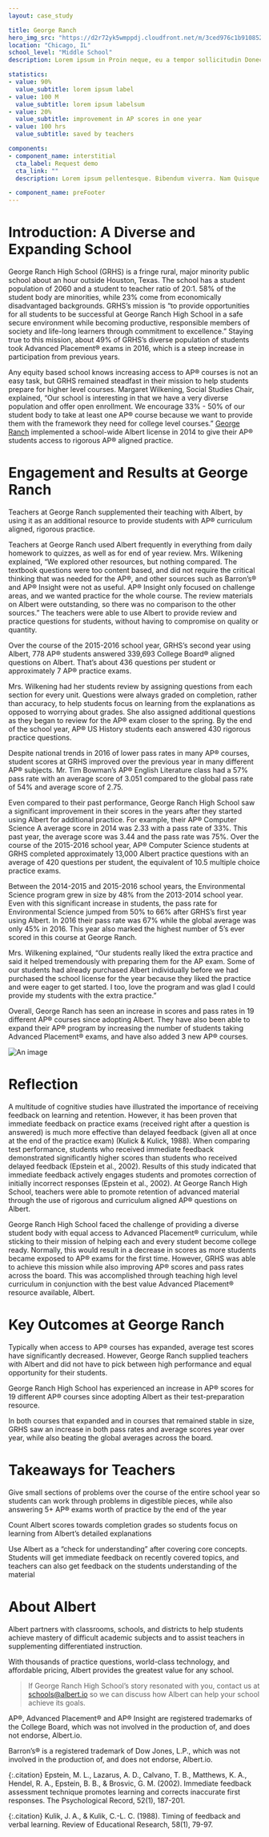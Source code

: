 ```yaml
---
layout: case_study

title: George Ranch
hero_img_src: "https://d2r72yk5wmppdj.cloudfront.net/m/3ced976c1b910852/Low-Classroom_Traditional_Introduction-Banner.jpg"
location: "Chicago, IL"
school_level: "Middle School"
description: Lorem ipsum in Proin neque, eu a tempor sollicitudin Donec ultrices. Eu non vitae metus, orci elit. Malesuada vulputate sollicitudin diam conubia Sed eu vestibulum Vestibulum vitae tincidunt consectetur semper. Mi nisl.

statistics:
- value: 90%
  value_subtitle: lorem ipsum label
- value: 100 M
  value_subtitle: lorem ipsum labelsum
- value: 20%
  value_subtitle: improvement in AP scores in one year
- value: 100 hrs
  value_subtitle: saved by teachers

components:
- component_name: interstitial
  cta_label: Request demo
  cta_link: ""
  description: Lorem ipsum pellentesque. Bibendum viverra. Nam Quisque maximus erat. Ultrices Donec neque dolor. Augue leo, molestie. Sapien ac In adipiscing id sapien felis ac Etiam mi. Pellentesque. Praesent.

- component_name: preFooter
---
```

# Introduction: A Diverse and Expanding School

George Ranch High School (GRHS) is a fringe rural, major minority public school about an hour outside Houston, Texas. The school has a student population of 2060 and a student to teacher ratio of 20:1. 58% of the student body are minorities, while 23% come from economically disadvantaged backgrounds. GRHS’s mission is “to provide opportunities for all students to be successful at George Ranch High School in a safe secure environment while becoming productive, responsible members of society and life-long learners through commitment to excellence.” Staying true to this mission, about 49% of GRHS’s diverse population of students took Advanced Placement® exams in 2016, which is a steep increase in participation from previous years. 

Any equity based school knows increasing access to AP® courses is not an easy task, but GRHS remained steadfast in their mission to help students prepare for higher level courses. Margaret Wilkening, Social Studies Chair, explained, “Our school is interesting in that we have a very diverse population and offer open enrollment. We encourage 33% - 50% of our student body to take at least one AP® course because we want to provide them with the framework they need for college level courses.” [George Ranch](www.google.com) implemented a school-wide Albert license in 2014 to give their AP® students access to rigorous AP® aligned practice. 

# Engagement and Results at George Ranch

Teachers at George Ranch supplemented their teaching with Albert, by using it as an additional resource to provide students with AP® curriculum aligned, rigorous practice. 

Teachers at George Ranch used Albert frequently in everything from daily homework to quizzes, as well as for end of year review. Mrs. Wilkening explained, “We explored other resources, but nothing compared. The textbook questions were too content based, and did not require the critical thinking that was needed for the AP®, and other sources such as Barron’s®  and AP® Insight were not as useful. AP® Insight only focused on challenge areas, and we wanted practice for the whole course. The review materials on Albert were outstanding, so there was no comparison to the other sources.” The teachers were able to use Albert to provide review and practice questions for students, without having to compromise on quality or quantity. 

Over the course of the 2015-2016 school year, GRHS’s second year using Albert, 778 AP® students answered 339,693 College Board® aligned questions on Albert. That’s about 436 questions per student or approximately 7 AP® practice exams. 

Mrs. Wilkening had her students review by assigning questions from each section for every unit. Questions were always graded on completion, rather than accuracy, to help students focus on learning from the explanations as opposed to worrying about grades. She also assigned additional questions as they began to review for the AP® exam closer to the spring. By the end of the school year, AP® US History students each answered 430 rigorous practice questions. 

Despite national trends in 2016 of lower pass rates in many AP® courses, student scores at GRHS improved over the previous year in many different AP® subjects. Mr. Tim Bowman’s AP® English Literature class had a 57% pass rate with an average score of 3.051 compared to the global pass rate of 54% and average score of 2.75.

Even compared to their past performance, George Ranch High School saw a significant improvement in their scores in the years after they started using Albert for additional practice. For example, their AP® Computer Science A average score in 2014 was 2.33 with a pass rate of 33%. This past year, the average score was 3.44 and the pass rate was 75%. Over the course of the 2015-2016 school year, AP® Computer Science students at GRHS completed approximately 13,000 Albert practice questions with an average of 420 questions per student, the equivalent of 10.5 multiple choice practice exams. 

Between the 2014-2015 and 2015-2016 school years, the Environmental Science program grew in size by 48% from the 2013-2014 school year. Even with this significant increase in students, the pass rate for Environmental Science jumped from 50% to 66% after GRHS’s first year using Albert. In 2016 their pass rate was 67% while the global average was only 45% in 2016. This year also marked the highest number of 5’s ever scored in this course at George Ranch. 

Mrs. Wilkening explained, “Our students really liked the extra practice and said it helped tremendously with preparing them for the AP exam. Some of our students had already purchased Albert individually before we had purchased the school license for the year because they liked the practice and were eager to get started. I too, love the program and was glad I could provide my students with the extra practice.”

Overall, George Ranch has seen an increase in scores and pass rates in 19 different AP® courses since adopting Albert. They have also been able to expand their AP® program by increasing the number of students taking Advanced Placement® exams, and have also added 3 new AP® courses. 

![An image](/assets/img/comic_1.png)

# Reflection
A multitude of cognitive studies have illustrated the importance of receiving feedback on learning and retention.  However, it has been proven that immediate feedback on practice exams (received right after a question is answered) is much more effective than delayed feedback (given all at once at the end of the practice exam) (Kulick & Kulick, 1988).  When comparing test performance, students who received immediate feedback demonstrated significantly higher scores than students who received delayed feedback (Epstein et al., 2002). Results of this study indicated that immediate feedback actively engages students and promotes correction of initially incorrect responses (Epstein et al., 2002).  At George Ranch High School, teachers were able to promote retention of advanced material through the use of rigorous and curriculum aligned AP® questions on Albert.

George Ranch High School faced the challenge of providing a diverse student body with equal access to Advanced Placement® curriculum, while sticking to their mission of helping each and every student become college ready. Normally, this would result in a decrease in scores as more students became exposed to AP® exams for the first time. However, GRHS was able to achieve this mission while also improving AP® scores and pass rates across the board. This was accomplished through teaching high level curriculum in conjunction with the best value Advanced Placement® resource available, Albert.

# Key Outcomes at George Ranch
Typically when access to AP® courses has expanded, average test scores have significantly decreased. However, George Ranch supplied teachers with Albert and did not have to pick between high performance and equal opportunity for their students. 

George Ranch High School has experienced an increase in AP® scores for 19 different AP® courses since adopting Albert as their test-preparation resource. 

In both courses that expanded and in courses that remained stable in size, GRHS saw an increase in both pass rates and average scores year over year, while also beating the global averages across the board. 

# Takeaways for Teachers
  Give small sections of problems over the course of the entire school year so students can work through problems in digestible pieces, while also answering 5+ AP® exams worth of practice by the end of the year

  Count Albert scores towards completion grades so students focus on learning from Albert’s detailed explanations 

  Use Albert as a “check for understanding” after covering core concepts.  Students will get immediate feedback on recently covered topics, and teachers can also get feedback on the students understanding of the material

# About Albert
Albert partners with classrooms, schools, and districts to help students achieve mastery of difficult academic subjects and to assist teachers in supplementing differentiated instruction.

With thousands of practice questions, world-class technology, and affordable pricing, Albert provides the greatest value for any school.

> If George Ranch High School’s story resonated with you, contact us at schools@albert.io so we can discuss how Albert can help your school achieve its goals.

AP®, Advanced Placement® and AP® Insight are registered trademarks of the College Board, which was not involved in the production of, and does not endorse, Albert.io. 

Barron’s® is a registered trademark of Dow Jones, L.P., which was not involved in the production of, and does not endorse, Albert.io. 

{:.citation}
Epstein, M. L., Lazarus, A. D., Calvano, T. B., Matthews, K. A., Hendel, R. A., Epstein, B. B., & Brosvic, G. M. (2002). Immediate feedback assessment technique promotes learning and corrects inaccurate first responses. The Psychological Record, 52(1), 187-201.

{:.citation}
Kulik, J. A., & Kulik, C.-L. C. (1988). Timing of feedback and verbal learning. Review of Educational Research, 58(1), 79-97.



